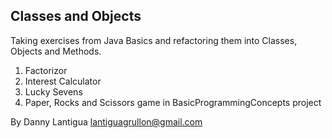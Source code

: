 ## Classes and Objects

Taking exercises from Java Basics and refactoring them into Classes, Objects and Methods.

1. Factorizor
2. Interest Calculator
3. Lucky Sevens
4. Paper, Rocks and Scissors game in BasicProgrammingConcepts project

By Danny Lantigua
lantiguagrullon@gmail.com
